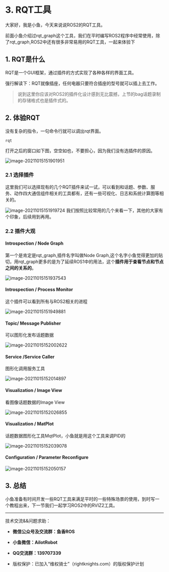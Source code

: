 # 3. RQT工具

大家好，我是小鱼，今天来说说ROS2的RQT工具。

前面小鱼介绍过rqt_graph这个工具，我们在平时编写ROS2程序中经常使用，除了rqt_graph,ROS2中还有很多非常易用的RQT工具，一起来体验下

## 1. RQT是什么

RQT是一个GUI框架，通过插件的方式实现了各种各样的界面工具。

强行解读下：RQT就像插座，任何电器只要符合插座的型号就可以插上去工作。

> 说到这里你应该对ROS2的插件化设计感到无比震撼，上节的bag话题录制的存储格式也是插件式的。

## 2. 体验RQT

没有复杂的指令，一句命令行就可以调出rqt界面。

```bash
rqt
```

打开之后的窗口如下图，空空如也，不要担心，因为我们没有选插件的原因。

![image-20211015151901951](4.常用调试小工具-RQT/imgs/image-20211015151901951.png)

### 2.1 选择插件

这里我们可以选择现有的几个RQT插件来试一试，可以看到和话题、参数、服务、动作四大通信组件相关的工具都有，还有一些可视化、日志和系统计算图等相关的。

![image-20211015151919724](4.常用调试小工具-RQT/imgs/image-20211015151919724.png)
我们按照比较常用的几个来看一下，其他的大家有个印象，后续用到再用。

### 2.2 插件大观

#### Introspection / Node Graph

第一个是肯定是rqt_graph,插件名字叫做Node Graph,这个名字小鱼觉得更加的贴切，用rqt_graph更多的是为了延续ROS1中的用法，这个**插件用于查看节点和节点之间的关系的**。

![image-20211015151937543](4.常用调试小工具-RQT/imgs/image-20211015151937543.png)

#### Introspection / Process Monitor

这个插件可以看到所有与ROS2相关的进程

![image-20211015151949881](4.常用调试小工具-RQT/imgs/image-20211015151949881.png)

#### Topic/ Message Publisher

可以图形化发布话题数据

![image-20211015152002622](4.常用调试小工具-RQT/imgs/image-20211015152002622.png)

#### Service /Service Caller

图形化调用服务工具

![image-20211015152014897](4.常用调试小工具-RQT/imgs/image-20211015152014897.png)

#### Visualization / Image View

看图像话题数据的Image View

![image-20211015152026855](4.常用调试小工具-RQT/imgs/image-20211015152026855.png)

#### Visualization / MatPlot

话题数据图形化工具MqtPlot，小鱼就是用这个工具来调PID的

![image-20211015152039078](4.常用调试小工具-RQT/imgs/image-20211015152039078.png)


#### Configuration / Parameter Reconfigure

![image-20211015152050157](4.常用调试小工具-RQT/imgs/image-20211015152050157.png)

## 3. 总结

小鱼准备有时间开发一些RQT工具来满足平时的一些特殊场景的使用，到时写一个教程出来，下一节我们一起学习ROS2中的RVIZ2工具。



--------------

技术交流&&问题求助：

- **微信公众号及交流群：鱼香ROS**
- **小鱼微信：AiIotRobot**
- **QQ交流群：139707339**

- 版权保护：已加入“维权骑士”（rightknights.com）的版权保护计划
